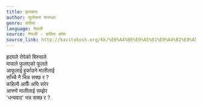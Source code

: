 ```yaml
---
title: कृतज्ञता
author: सुलोचना मानन्धर
genre: कविता
language: नेपाली
source: नेपाली - कविता कोश
source_link: http://kavitakosh.org/kk/%E0%A4%B8%E0%A5%81%E0%A4%B2%E0%A5%8B%E0%A4%9A%E0%A4%A8%E0%A4%BE_%E0%A4%AE%E0%A4%BE%E0%A4%A8%E0%A4%A8%E0%A5%8D%E0%A4%A7%E0%A4%B0
---
```


हृदयले रोपेको बिरुवाले  
मायाले फुलाएको फूलले  
आफूलाई हुर्काउने मालीलाई  
साँच्चै नै चिन्न सक्छ र ?  
कहिल्यै आफैँ अघि सरेर  
आफ्नो मालीलाई सम्झेर  
'धन्यवाद' भन्न सक्छ र ?
